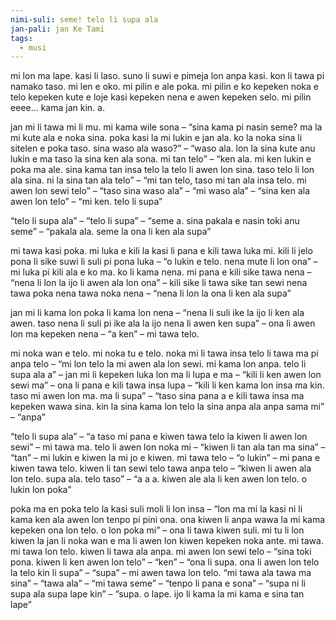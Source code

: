 ```yaml
---
nimi-suli: seme! telo li supa ala
jan-pali: jan Ke Tami
tags:
  - musi
---
```

mi lon ma lape. kasi li laso. suno li suwi e pimeja lon anpa kasi. kon li tawa pi namako taso. mi len e oko. mi pilin e ale poka. mi pilin e ko kepeken noka e telo kepeken kute e loje kasi kepeken nena e awen kepeken selo. mi pilin eeee… kama jan kin. a.

jan mi li tawa mi li mu. mi kama wile sona – “sina kama pi nasin seme? ma la mi kute ala e noka sina. poka kasi la mi lukin e jan ala. ko la noka sina li sitelen e poka taso. sina waso ala waso?” – “waso ala. lon la sina kute anu lukin e ma taso la sina ken ala sona. mi tan telo” – “ken ala. mi ken lukin e poka ma ale. sina kama tan insa telo la telo li awen lon sina. taso telo li lon ala sina. ni la sina tan ala telo” – “mi tan telo, taso mi tan ala insa telo. mi awen lon sewi telo” – “taso sina waso ala” – “mi waso ala” – “sina ken ala awen lon telo” – “mi ken. telo li supa”

“telo li supa ala” – “telo li supa” – “seme a. sina pakala e nasin toki anu seme” – “pakala ala. seme la ona li ken ala supa”

mi tawa kasi poka. mi luka e kili la kasi li pana e kili tawa luka mi. kili li jelo pona li sike suwi li suli pi pona luka – “o lukin e telo. nena mute li lon ona” – mi luka pi kili ala e ko ma. ko li kama nena. mi pana e kili sike tawa nena – “nena li lon la ijo li awen ala lon ona” – kili sike li tawa sike tan sewi nena tawa poka nena tawa noka nena – “nena li lon la ona li ken ala supa”

jan mi li kama lon poka li kama lon nena – “nena li suli ike la ijo li ken ala awen. taso nena li suli pi ike ala la ijo nena li awen ken supa” – ona li awen lon ma kepeken nena – “a ken” –  mi tawa telo.

mi noka wan e telo. mi noka tu e telo. noka mi li tawa insa telo li tawa ma pi anpa telo – “mi lon telo la mi awen ala lon sewi. mi kama lon anpa. telo li supa ala a” – jan mi li kepeken luka lon ma li lupa e ma – “kili li ken awen lon sewi ma” – ona li pana e kili tawa insa lupa – “kili li ken kama lon insa ma kin. taso mi awen lon ma. ma li supa” – “taso sina pana a e kili tawa insa ma kepeken wawa sina. kin la sina kama lon telo la sina anpa ala anpa sama mi” – “anpa”

“telo li supa ala” – “a taso mi pana e kiwen tawa telo la kiwen li awen lon sewi” – mi tawa ma. telo li awen lon noka mi – “kiwen li tan ala tan ma sina” – “tan” – mi lukin e kiwen la mi jo e kiwen. mi tawa telo – “o lukin” – mi pana e kiwen tawa telo. kiwen li tan sewi telo tawa anpa telo – “kiwen li awen ala lon telo. supa ala. telo taso” – “a a a. kiwen ale ala li ken awen lon telo. o lukin lon poka”

poka ma en poka telo la kasi suli moli li lon insa – “lon ma mi la kasi ni li kama ken ala awen lon tenpo pi pini ona. ona kiwen li anpa wawa la mi kama kepeken ona lon telo. o lon poka mi” – ona li tawa kiwen suli. mi tu li lon kiwen la jan li noka wan e ma li awen lon kiwen kepeken noka ante. mi tawa. mi tawa lon telo. kiwen li tawa ala anpa. mi awen lon sewi telo – “sina toki pona. kiwen li ken awen lon telo” – “ken” – “ona li supa. ona li awen lon telo la telo kin li supa” – “supa” – mi awen tawa lon telo. “mi tawa ala tawa ma sina” – “tawa ala” – “mi tawa seme” – “tenpo li pana e sona” – “supa ni li supa ala supa lape kin” – “supa. o lape. ijo li kama la mi kama e sina tan lape”
